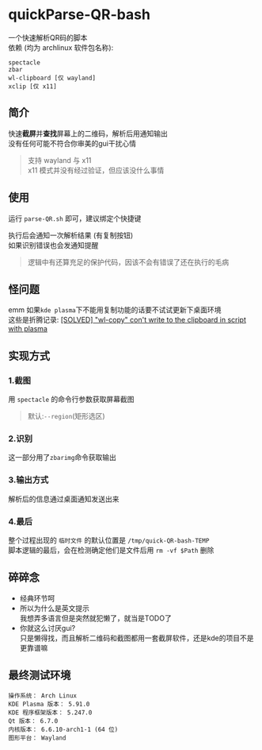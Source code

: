 # quickParse-QR-bash

一个快速解析QR码的脚本\
依赖 (均为 archlinux 软件包名称):

```text
spectacle
zbar
wl-clipboard [仅 wayland]
xclip [仅 x11]
```

## 简介

快速**截屏**并**查找**屏幕上的二维码，解析后用通知输出\
没有任何可能不符合你审美的gui干扰心情
> 支持 wayland 与 x11\
> x11 模式并没有经过验证，但应该没什么事情

## 使用

运行 `parse-QR.sh` 即可，建议绑定个快捷键

执行后会通知一次解析结果 (有复制按钮)\
如果识别错误也会发通知提醒
> 逻辑中有还算充足的保护代码，因该不会有错误了还在执行的毛病

## 怪问题

emm 如果`kde plasma`下不能用复制功能的话要不试试更新下桌面环境\
这些是折腾记录: [[SOLVED] "wl-copy" con't write to the clipboard in script with plasma](https://bbs.archlinux.org/viewtopic.php?pid=2142027)

## 实现方式

### 1.截图

用 `spectacle` 的命令行参数获取屏幕截图
> 默认:`--region`(矩形选区)

### 2.识别

这一部分用了`zbarimg`命令获取输出

### 3.输出方式

解析后的信息通过桌面通知发送出来

### 4.最后

整个过程出现的 `临时文件` 的默认位置是 `/tmp/quick-QR-bash-TEMP`\
脚本逻辑的最后，会在检测确定他们是文件后用 `rm -vf $Path` 删除

## 碎碎念

- 经典环节呵
- 所以为什么是英文提示\
  我想弄多语言但是突然就犯懒了，就当是TODO了
- 你就这么讨厌gui?\
  只是懒得找，而且解析二维码和截图都用一套截屏软件，还是kde的项目不是更靠谱嘛

## 最终测试环境

```text
操作系统： Arch Linux 
KDE Plasma 版本： 5.91.0
KDE 程序框架版本： 5.247.0
Qt 版本： 6.7.0
内核版本： 6.6.10-arch1-1 (64 位)
图形平台： Wayland
```
